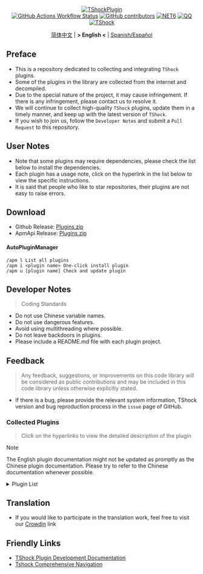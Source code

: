 <div align="center">
  
[![TShockPlugin](https://socialify.git.ci/UnrealMultiple/TShockPlugin/image?description=1&descriptionEditable=A%20TShock%20Chinese%20Plugin%20Collection%20Repository&forks=1&issues=1&language=1&logo=https%3A%2F%2Fgithub.com%2FUnrealMultiple%2FTShockPlugin%2Fblob%2Fmaster%2Ficon.png%3Fraw%3Dtrue&name=1&pattern=Circuit%20Board&pulls=1&stargazers=1&theme=Auto)](https://github.com/UnrealMultiple/TShockPlugin)  
[![GitHub Actions Workflow Status](https://img.shields.io/github/actions/workflow/status/UnrealMultiple/TShockPlugin/.github%2Fworkflows%2Fbuild.yml)](https://github.com/UnrealMultiple/TShockPlugin/actions)
[![GitHub contributors](https://img.shields.io/github/contributors/UnrealMultiple/TShockPlugin?style=flat)](https://github.com/UnrealMultiple/TShockPlugin/graphs/contributors)
[![NET6](https://img.shields.io/badge/Core-%20.NET_6-blue)](https://dotnet.microsoft.com/zh-cn/)
[![QQ](https://img.shields.io/badge/QQ-EB1923?logo=tencent-qq&logoColor=white)](https://qm.qq.com/cgi-bin/qm/qr?k=54tOesIU5g13yVBNFIuMBQ6AzjgE6f0m&jump_from=webapi&authKey=6jzafzJEqQGzq7b2mAHBw+Ws5uOdl83iIu7CvFmrfm/Xxbo2kNHKSNXJvDGYxhSW)
[![TShock](https://img.shields.io/badge/TShock5.2.0-2B579A.svg?&logo=TShock&logoColor=white)](https://github.com/Pryaxis/TShock)

[简体中文](README.md) | **&gt; English &lt;** | [Spanish/Español](README.es-ES.md)

</div>

## Preface
- This is a repository dedicated to collecting and integrating `TShock` plugins.
- Some of the plugins in the library are collected from the internet and decompiled.
- Due to the special nature of the project, it may cause infringement. If there is any infringement, please contact us to resolve it.
- We will continue to collect high-quality `TShock` plugins, update them in a timely manner, and keep up with the latest version of `TShock`.
- If you wish to join us, follow the `Developer Notes` and submit a `Pull Request` to this repository.


## User Notes

- Note that some plugins may require dependencies, please check the list below to install the dependencies.
- Each plugin has a usage note, click on the hyperlink in the list below to view the specific instructions.
- It is said that people who like to star repositories, their plugins are not easy to raise errors.

## Download

- Github Release: [Plugins.zip](https://github.com/UnrealMultiple/TShockPlugin/releases/download/V1.0.0.0/Plugins.zip)
- ApmApi Release: [Plugins.zip](http://api.terraria.ink:11434/plugin/get_all_plugins)

#### AutoPluginManager
    /apm l List all plugins
    /apm i <plugin name> One-click install plugin
    /apm u [plugin name] Check and update plugin

## Developer Notes

> Coding Standards

- Do not use Chinese variable names.
- Do not use dangerous features.
- Avoid using multithreading where possible.
- Do not leave backdoors in plugins.
- Please include a README.md file with each plugin project.

## Feedback

> Any feedback, suggestions, or improvements on this code library will be considered as public contributions and may be included in this code library unless otherwise explicitly stated.

- If there is a bug, please provide the relevant system information, TShock version and bug reproduction process in the `issue` page of GitHub.

### Collected Plugins

> Click on the hyperlinks to view the detailed description of the plugin

> [!NOTE]
> The English plugin documentation might not be updated as promptly as the Chinese plugin documentation.
> Please try to refer to the Chinese documentation whenever possible.

<Details>
<Summary>Plugin List</Summary>

| Plugin Name | Translation Percentage | Plugin Description | Dependencies |
| :-: | :-: | :-: | :-: |
| [AdditionalPylons](./src/AdditionalPylons/README.en-US.md) | 100.0% | Place more Pylons | [LazyAPI](./src/LazyAPI/README.en-US.md) |
| [AIChatPlugin](./src/AIChatPlugin/README.en-US.md) | 100.0% | AIChatPlugin |  |
| [AnnouncementBoxPlus](./src/AnnouncementBoxPlus/README.md) | 100.0% | Enhance Broadcast Box Functionality | [LazyAPI](./src/LazyAPI/README.en-US.md) |
| [AutoAirItem](./src/AutoAirItem/README.en-US.md) | 100.0% | Automatic trash cans | [LazyAPI](./src/LazyAPI/README.en-US.md) |
| [AutoBroadcast](./src/AutoBroadcast/README.en-US.md) | 100.0% | Automatic broadcast | [LazyAPI](./src/LazyAPI/README.en-US.md) |
| [AutoClear](./src/AutoClear/README.en-US.md) | 100.0% | Intelligent automatic cleaning | [LazyAPI](./src/LazyAPI/README.en-US.md) |
| [AutoFish](./src/AutoFish/README.en-US.md) | 100.0% | Automatic fishing | [LazyAPI](./src/LazyAPI/README.en-US.md) |
| [AutoPluginManager](./src/AutoPluginManager/README.en-US.md) | 100.0% | Update plugins automatically in one key |  |
| [AutoReset](./src/AutoReset/README.en-US.md) | 100.0% | Fully automatic reset | [LazyAPI](./src/LazyAPI/README.en-US.md) |
| [AutoStoreItems](./src/AutoStoreItems/README.en-US.md) | 100.0% | Automatic storage | [LazyAPI](./src/LazyAPI/README.en-US.md) |
| [AutoTeam](./src/AutoTeam/README.en-US.md) | 100.0% | Automatic team formation | [LazyAPI](./src/LazyAPI/README.en-US.md) |
| [Back](./src/Back/README.en-US.md) | 100.0% | Return to the point of death | [LazyAPI](./src/LazyAPI/README.en-US.md) |
| [BagPing](./src/BagPing/README.en-US.md) | 100.0% | Mark treasure bags on the map |  |
| [BanNpc](./src/BanNpc/README.en-US.md) | 100.0% | Prevent monster generation | [LazyAPI](./src/LazyAPI/README.en-US.md) |
| [BedSet](./src/BedSet/README.en-US.md) | 100.0% | Set and record respawn points | [LazyAPI](./src/LazyAPI/README.en-US.md) |
| [BetterWhitelist](./src/BetterWhitelist/README.en-US.md) | 100.0% | Whitelist plugin | [LazyAPI](./src/LazyAPI/README.en-US.md) |
| [BridgeBuilder](./src/BridgeBuilder/README.en-US.md) | 100.0% | Quick bridge building | [LazyAPI](./src/LazyAPI/README.en-US.md) |
| [BuildMaster](./src/BuildMaster/README.en-US.md) | 100.0% | Red Bean Mini Game·Master Builder Mode | [MiniGamesAPI](./src/MiniGamesAPI/README.en-US.md) |
| [CaiBot](./src/CaiBot/README.md) | 100.0% | CaiBot adapter plugin (Only support QQ) |  |
| [CaiBotLite](./src/CaiBotLite/README.md) | 100.0% | CaiBot adapter plugin (Only support QQ) |  |
| [CaiCustomEmojiCommand](./src/CaiCustomEmojiCommand/README.en-US.md) | 100.0% | Custom emoji command | [LazyAPI](./src/LazyAPI/README.en-US.md) |
| [CaiLib](./src/CaiLib/README.md) | 0.0% | Cai's preload library | [SixLabors.ImageSharp]() |
| [CaiPacketDebug](./src/CaiPacketDebug/README.md) | 100.0% | Cai Packet Debug Tool | [LazyAPI](./src/LazyAPI/README.en-US.md) [TrProtocol]() |
| [CaiRewardChest](./src/CaiRewardChest/README.en-US.md) | 100.0% | Convert naturally generated chests into reward chests that everyone can claim once | [linq2db]() [LazyAPI](./src/LazyAPI/README.en-US.md) |
| [CGive](./src/CGive/README.en-US.md) | 100.0% | Offline commands |  |
| [Challenger](./src/Challenger/README.en-US.md) | 100.0% | Challenger mode |  |
| [Chameleon](./src/Chameleon/README.en-US.md) | 100.0% | Login before entering the server | [LazyAPI](./src/LazyAPI/README.en-US.md) |
| [ChattyBridge](./src/ChattyBridge/README.en-US.md) | 100.0% | Used for cross-server chat | [LazyAPI](./src/LazyAPI/README.en-US.md) |
| [ChestRestore](./src/ChestRestore/README.en-US.md) | 100.0% | Infinite items in resource servers |  |
| [Chireiden.TShock.Omni](https://github.com/sgkoishi/yaaiomni/blob/master/README.md) | 0.0% | Yet another misc plugin for TShock - the core part |  |
| [Chireiden.TShock.Omni.Misc](https://github.com/sgkoishi/yaaiomni/blob/master/README.md) | 0.0% | Yet another misc plugin for TShock - the miscellaneous part | [Chireiden.TShock.Omni](https://github.com/sgkoishi/yaaiomni/blob/master/README.md) |
| [CNPCShop](./src/CNPCShop/README.en-US.md) | 100.0% | Custom NPC shop |  |
| [ConsoleSql](./src/ConsoleSql/README.md) | 100.0% | Execute SQL statements in the console |  |
| [ConvertWorld](./src/ConvertWorld/README.en-US.md) | 100.0% | Convert world items by defeating monsters |  |
| [CreateSpawn](./src/CreateSpawn/README.en-US.md) | 100.0% | Spawn point building generation | [LazyAPI](./src/LazyAPI/README.en-US.md) |
| [CriticalHit](./src/CriticalHit/README.en-US.md) | 100.0% | Critical hit prompt |  |
| [Crossplay](https://github.com/UnrealMultiple/Crossplay/blob/main/README.md) | 0.0% | Allows for cross-platform play |  |
| [CustomMonster](./src/CustomMonster/README.en-US.md) | 100.0% | Customize, modify, and generate monsters and bosses  |  |
| [DamageRuleLoot](./src/DamageRuleLoot/README.en-US.md) | 100.0% | Determine the drop treasure bag based on the ratio of damage and transfer damage calculation |  |
| [DamageStatistic](./src/DamageStatistic/README.en-US.md) | 100.0% | Display damage caused by each player after each boss fight |  |
| [DataSync](./src/DataSync/README.en-US.md) | 100.0% | Progress synchronization |  |
| [DeathDrop](./src/DeathDrop/README.en-US.md) | 100.0% | Random and custom loot upon monster death |  |
| [DisableMonsLoot](./src/DisableMonsLoot/README.en-US.md) | 100.0% | Prohibit monster loot |  |
| [DonotFuck](./src/DonotFuck/README.en-US.md) | 100.0% | Prevent swearing | [LazyAPI](./src/LazyAPI/README.en-US.md) |
| [DTEntryBlock](./src/DTEntryBlock/README.en-US.md) | 100.0% | Prevent entry into dungeons or temples |  |
| [Dummy](./src/Dummy/README.en-US.md) | 100.0% | Dummy client | [LazyAPI](./src/LazyAPI/README.en-US.md) [TrProtocol]() |
| [DumpTerrariaID](./src/DumpTerrariaID/README.en-US.md) | 100.0% | Dump Terraria IDs |  |
| [DwTP](./src/DwTP/README.en-US.md) | 100.0% | Positioning Teleport |  |
| [Economics.Deal](./src/Economics.Deal/README.en-US.md) | 100.0% | Trading plugin | [EconomicsAPI](./src/EconomicsAPI/README.en-US.md) |
| [Economics.NPC](./src/Economics.NPC/README.en-US.md) | 100.0% | Custom monster rewards | [EconomicsAPI](./src/EconomicsAPI/README.en-US.md) |
| [Economics.Projectile](./src/Economics.Projectile/README.en-US.md) | 100.0% | Custom projectiles | [EconomicsAPI](./src/EconomicsAPI/README.en-US.md) [Economics.RPG](./src/Economics.RPG/README.en-US.md) |
| [Economics.Regain](./src/Economics.Regain/README.en-US.md) | 100.0% | Item recycling | [EconomicsAPI](./src/EconomicsAPI/README.en-US.md) |
| [Economics.RPG](./src/Economics.RPG/README.en-US.md) | 100.0% | RPG plugin | [EconomicsAPI](./src/EconomicsAPI/README.en-US.md) |
| [Economics.Shop](./src/Economics.Shop/README.en-US.md) | 100.0% | Shop plugin | [EconomicsAPI](./src/EconomicsAPI/README.en-US.md) [Economics.RPG](./src/Economics.RPG/README.en-US.md) |
| [Economics.Skill](./src/Economics.Skill/README.en-US.md) | 100.0% | Skill plugin | [EconomicsAPI](./src/EconomicsAPI/README.en-US.md) [Jint]() [Economics.RPG](./src/Economics.RPG/README.en-US.md) |
| [Economics.Task](./src/Economics.Task/README.en-US.md) | 100.0% | Task plugin | [EconomicsAPI](./src/EconomicsAPI/README.en-US.md) [Economics.RPG](./src/Economics.RPG/README.en-US.md) |
| [Economics.WeaponPlus](./src/Economics.WeaponPlus/README.en-US.md) | 100.0% | Weapon enhancement | [EconomicsAPI](./src/EconomicsAPI/README.en-US.md) |
| [EconomicsAPI](./src/EconomicsAPI/README.en-US.md) | 100.0% | Economic plugin prerequisite |  |
| [EndureBoost](./src/EndureBoost/README.en-US.md) | 100.0% | Grant specified buff when the player has a certain number of items |  |
| [EssentialsPlus](./src/EssentialsPlus/README.en-US.md) | 100.0% | Additional management commands | [LazyAPI](./src/LazyAPI/README.en-US.md) |
| [Ezperm](./src/Ezperm/README.en-US.md) | 100.0% | Batch change permissions | [LazyAPI](./src/LazyAPI/README.en-US.md) |
| [FishShop](https://github.com/UnrealMultiple/TShockFishShop/blob/master/README.md) | 0.0% | Fish shop |  |
| [GenerateMap](./src/GenerateMap/README.en-US.md) | 100.0% | Generate map images | [CaiLib](./src/CaiLib/README.md) |
| [GolfRewards](./src/GolfRewards/README.en-US.md) | 87.5% | Golf rewards |  |
| [GoodNight](./src/GoodNight/README.md) | 4.9% | Curfew |  |
| [HardPlayerDrop](./src/HardPlayerDrop/README.en-US.md) | 100.0% | Hardcore death drops life crystals |  |
| [HelpPlus](./src/HelpPlus/README.en-US.md) | 100.0% | Fix and enhance the Help command |  |
| [History](./src/History/README.en-US.md) | 100.0% | History grid record |  |
| [HouseRegion](./src/HouseRegion/README.en-US.md) | 99.2% | Land claiming plugin | [LazyAPI](./src/LazyAPI/README.en-US.md) |
| [Invincibility](./src/Invincibility/README.en-US.md) | 100.0% | Time-limited invincibility |  |
| [ItemBox](./src/ItemBox/README.en-US.md) | 100.0% | Off-line inventory |  |
| [ItemDecoration](./src/ItemDecoration/README.en-US.md) | 100.0% | Floating message display for held items | [LazyAPI](./src/LazyAPI/README.en-US.md) |
| [ItemPreserver](./src/ItemPreserver/README.en-US.md) | 100.0% | Preserve specified items from consumption |  |
| [JourneyUnlock](./src/JourneyUnlock/README.md) | 6.3% | Unlock journey items |  |
| [Lagrange.XocMat.Adapter](./src/Lagrange.XocMat.Adapter/README.md) | 100.0% | Lagrange.XocMat Bot Adapter Plugin | [SixLabors.ImageSharp]() |
| [LazyAPI](./src/LazyAPI/README.en-US.md) | 100.0% | Plugin base library | [linq2db]() |
| [LifemaxExtra](./src/LifemaxExtra/README.en-US.md) | 100.0% | Eat more life fruits/crystals | [LazyAPI](./src/LazyAPI/README.en-US.md) |
| [ListPlugins](./src/ListPlugins/README.md) | 16.7% | List installed plugins |  |
| [MapTp](./src/MapTp/README.en-US.md) | 100.0% | Double-click on the map to teleport |  |
| [MiniGamesAPI](./src/MiniGamesAPI/README.en-US.md) | 10.0% | Bean paste mini-game API |  |
| [ModifyWeapons](./src/ModifyWeapons/README.en-US.md) | 96.4% | ModifyWeapons | [LazyAPI](./src/LazyAPI/README.en-US.md) |
| [MonsterRegen](./src/MonsterRegen/README.md) | 11.1% | Monster progress regeneration |  |
| [MusicPlayer](./src/MusicPlayer/README.md) | 7.7% | Simple music player |  |
| [Noagent](./src/Noagent/README.en-US.md) | 16.7% | Prohibit proxy IP from entering |  |
| [NormalDropsBags](./src/NormalDropsBags/README.md) | 100.0% | Drop treasure bags at normal difficulty |  |
| [NoteWall](./src/NoteWall/README.en-US.md) | 0.0% | Players can leave and view notes here. | [LazyAPI](./src/LazyAPI/README.en-US.md) [linq2db]() |
| [OnlineGiftPackage](./src/OnlineGiftPackage/README.en-US.md) | 9.1% | Online gift package |  |
| [PacketsStop](./src/PacketsStop/README.en-US.md) | 7.1% | Packet interception |  |
| [PermaBuff](./src/PermaBuff/README.md) | 0.0% | Permanent buff |  |
| [PerPlayerLoot](./src/PerPlayerLoot/README.en-US.md) | 100.0% | Separate chest for player loot |  |
| [PersonalPermission](./src/PersonalPermission/README.en-US.md) | 4.3% | Set permissions individually for players |  |
| [Platform](./src/Platform/README.en-US.md) | 16.7% | Determine player device |  |
| [PlayerManager](https://github.com/UnrealMultiple/TShockPlayerManager/blob/master/README.md) | 0.0% | Hufang's player manager |  |
| [PlayerRandomSwapper](./src/PlayerRandomSwapper/README.en-US.md) | 100.0% | Random Player Position Swap | [LazyAPI](./src/LazyAPI/README.en-US.md) |
| [PlayerSpeed](./src/PlayerSpeed/README.en-US.md) | 100.0% | Enable players to achieve a two-stage sprint | [LazyAPI](./src/LazyAPI/README.en-US.md) |
| [ProgressBag](./src/ProgressBag/README.en-US.md) | 90.9% | Progress gift pack | [LazyAPI](./src/LazyAPI/README.en-US.md) |
| [ProgressControls](./src/ProgressControls/README.md) | 0.3% | Planbook (Automate server control) |  |
| [ProgressRestrict](./src/ProgressRestrict/README.md) | 9.1% | Super progress detection | [DataSync](./src/DataSync/README.en-US.md) |
| [ProxyProtocolSocket](./src/ProxyProtocolSocket/README.md) | 100.0% | Accept proxy protocol connections |  |
| [PvPer](./src/PvPer/README.md) | 1.3% | Duel system |  |
| [RainbowChat](./src/RainbowChat/README.md) | 100.0% | Random chat color |  |
| [RandomBroadcast](./src/RandomBroadcast/README.md) | 33.3% | Random broadcast |  |
| [RandRespawn](./src/RandRespawn/README.en-US.md) | 100.0% | Random spawn point |  |
| [RealTime](./src/RealTime/README.en-US.md) | 5.6% | Synchronize server time with real time |  |
| [RebirthCoin](./src/RebirthCoin/README.en-US.md) | 100.0% | Consume designated items to revive player |  |
| [RecipesBrowser](./src/RecipesBrowser/README.en-US.md) | 100.0% | Crafting table |  |
| [ReFishTask](./src/ReFishTask/README.en-US.md) | 100.0% | Automatically refresh fisherman tasks |  |
| [RegionView](./src/RegionView/README.en-US.md) | 4.2% | Display area boundaries |  |
| [Respawn](./src/Respawn/README.md) | 100.0% | Respawn at the death place |  |
| [RestInventory](./src/RestInventory/README.md) | 100.0% | Provide REST query backpack interface |  |
| [ReverseWorld](./src/ReverseWorld/README.en-US.md) | 100.0% | World Reversal and Landmine Placement |  |
| [RolesModifying](./src/RolesModifying/README.en-US.md) | 100.0% | Modify player backpack |  |
| [Sandstorm](./src/Sandstorm/README.md) | 25.0% | Toggle sandstorm |  |
| [ServerTools](./src/ServerTools/README.en-US.md) | 95.1% | Server management tools | [LazyAPI](./src/LazyAPI/README.en-US.md) [linq2db]() |
| [SessionSentinel](./src/SessionSentinel/README.en-US.md) | 50.0% | Handle players not sending data packets for a long time |  |
| [ShortCommand](./src/ShortCommand/README.md) | 12.5% | Short command |  |
| [ShowArmors](./src/ShowArmors/README.md) | 12.5% | Display equipment bar |  |
| [SignInSign](./src/SignInSign/README.md) | 8.3% | Signboard login plugin |  |
| [SimultaneousUseFix](./src/SimultaneousUseFix/README.md) | 16.7% | Solve problems like stuck double hammer and star spin machine gun | [Chireiden.TShock.Omni](https://github.com/sgkoishi/yaaiomni/blob/master/README.md) |
| [SmartRegions](./src/SmartRegions/README.md) | 3.6% | Smart regions |  |
| [SpawnInfra](./src/SpawnInfra/README.md) | 7.7% | Generate basic infrastructure |  |
| [SpclPerm](./src/SpclPerm/README.md) | 50.0% | Server owner privileges |  |
| [StatusTextManager](./src/StatusTextManager/README.md) | 100.0% | PC status text management plugin |  |
| [SurfaceBlock](./src/SurfaceBlock/README.en-US.md) | 100.0% | Prohibit surface projectiles | [LazyAPI](./src/LazyAPI/README.en-US.md) |
| [SurvivalCrisis](./src/SurvivalCrisis/README.md) | 0.0% | 'Among Us' like game' |  |
| [SwitchCommands](./src/SwitchCommands/README.md) | 4.2% | Execute commands in region |  |
| [TeleportRequest](./src/TeleportRequest/README.en-US.md) | 100.0% | Teleport request |  |
| [TimeRate](./src/TimeRate/README.en-US.md) | 100.0% | modifying time acceleration using commands, and supporting player sleep to trigger events. |  |
| [TimerKeeper](./src/TimerKeeper/README.en-US.md) | 100.0% | Save timer state |  |
| [TownNPCHomes](./src/TownNPCHomes/README.en-US.md) | 100.0% | NPC quick home |  |
| [TShockConfigMultiLang](./src/TShockConfigMultiLang/README.en-US.md) | 50.0% | TShock configuration language localization | [LazyAPI](./src/LazyAPI/README.en-US.md) |
| [UnseenInventory](./src/UnseenInventory/README.md) | 50.0% | Allows the server to generate items that are normally 'unobtainable' |  |
| [VBY.Common](https://github.com/UnrealMultiple/MyPlugin/blob/master/docs/VBY.Common.md) | 0.0% | Foundation library for VBY plugins |  |
| [VBY.GameContentModify](https://github.com/UnrealMultiple/MyPlugin/blob/master/docs/VBY.GameContentModify.md) | 0.0% | Customizable modifications for certain game content (super) | [VBY.Common](https://github.com/UnrealMultiple/MyPlugin/blob/master/docs/VBY.Common.md) |
| [VBY.OtherCommand](https://github.com/UnrealMultiple/MyPlugin/blob/master/docs/VBY.OtherCommand.md) | 0.0% | Provide some other auxiliary commands | [VBY.Common](https://github.com/UnrealMultiple/MyPlugin/blob/master/docs/VBY.Common.md) |
| [VBY.PluginLoader](https://github.com/UnrealMultiple/MyPlugin/blob/master/docs/VBY.PluginLoader.md) | 0.0% | A plugin loader that allows hot reloading |  |
| [VBY.PluginLoaderAutoReload](https://github.com/UnrealMultiple/MyPlugin/blob/master/docs/VBY.PluginLoaderAutoReload.md) | 0.0% | VBY.PluginLoader的扩展, 自动热重载插件 | [VBY.PluginLoader](https://github.com/UnrealMultiple/MyPlugin/blob/master/docs/VBY.PluginLoader.md) |
| [VeinMiner](./src/VeinMiner/README.en-US.md) | 60.0% | Chain mining |  |
| [VotePlus](./src/VotePlus/README.en-US.md) | 97.4% | Multi-function voting |  |
| [WeaponPlus](./src/WeaponPlus/README.md) | 100.0% | Weapon enhancement coin version |  |
| [WikiLangPackLoader](./src/WikiLangPackLoader/README.md) | 100.0% | Load Chinese Wiki language pack for server |  |
| [WorldModify](https://github.com/UnrealMultiple/TShockWorldModify/blob/master/README.md) | 0.0% | World editor, can modify most of the world parameters |  |
| [ZHIPlayerManager](./src/ZHIPlayerManager/README.en-US.md) | 66.3% | zZhi's player management plugin |  |

</Details>

## Translation

- If you would like to participate in the translation work, feel free to visit our [Crowdin](https://crowdin.com/project/tshock-chinese-plugin) link

## Friendly Links

- [TShock Plugin Development Documentation](https://github.com/ACaiCat/TShockPluginDocument)
- [Tshock Comprehensive Navigation](https://github.com/UnrealMultiple/Tshock-nav)
